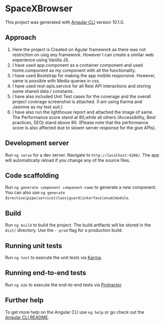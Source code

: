 # SpaceXBrowser

This project was generated with [Angular CLI](https://github.com/angular/angular-cli) version 10.1.0.


## Approach
1. Here the project is Created on Agular framework as there was not restriction on usig any framework. However I can create a similar web experience using Vanilla JS.
2. I have used app.component as a container component and used home.component as my component with all the functionality.
3. I have used Bootstrap for making the app mobile responsive. However, same is possible with Media queries in css.
4. I have used rest-apis.service for all Rest API interactions and storing some shared data / constants.
5. I have also included Unit Test cases for the coverage and the overall project coverage screenshot is attached. (I am using Karma and Jasmine as my test suit.)
6. I have also run the lighthouse report and attached the image of same. The Performance score stand at 80,while all others (Accessibility, Best practices, SEO) stand above 90. (Please note that the performance score is also affected due to slower server response for the give APIs).



## Development server

Run `ng serve` for a dev server. Navigate to `http://localhost:4200/`. The app will automatically reload if you change any of the source files.

## Code scaffolding

Run `ng generate component component-name` to generate a new component. You can also use `ng generate directive|pipe|service|class|guard|interface|enum|module`.

## Build

Run `ng build` to build the project. The build artifacts will be stored in the `dist/` directory. Use the `--prod` flag for a production build.

## Running unit tests

Run `ng test` to execute the unit tests via [Karma](https://karma-runner.github.io).

## Running end-to-end tests

Run `ng e2e` to execute the end-to-end tests via [Protractor](http://www.protractortest.org/).

## Further help

To get more help on the Angular CLI use `ng help` or go check out the [Angular CLI README](https://github.com/angular/angular-cli/blob/master/README.md).
